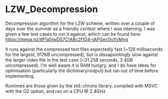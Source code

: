 # LZW_Decompression
Decompression algorithm for the LZW scheme, written over a couple of days over the summer as a friendly contest where I was interning. I was given a few test cases to run it against, which can be found here: https://mega.nz/#F!a5IwDS7C!A8c2f1G4-tAPGec0vXvMyg

It runs against the compressed text files expectedly fast (~128 milliseconds for the largest, 917KB uncompressed), but is dissapointingly slow against the larger video file in the test case (~31.258 seconds, 3.4GB uncompressed). I'm well aware it is RAM hungry, and I do have ideas for optimisation (particularly the dictionary/output) but ran out of time before implementing. 

Runtimes are those given by the std::chrono library, compiled with MSVC with the O2 option, and ran on a CPU @ 2.4GHz
